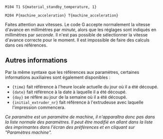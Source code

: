 
`M104 T1 S{material_standby_temperature, 1}`

`M204 P{machine_acceleration} T{machine_acceleration}`

Faites attention aux vitesses. Le code G accepte normalement la vitesse d'avance en millimètres par *minute*, alors que les réglages sont indiqués en millimètres par *seconde*. Il n'est pas possible de sélectionner la vitesse d'avance correcte pour le moment. Il est impossible de faire des calculs dans ces références.

Autres informations
----
Par la même syntaxe que les références aux paramètres, certaines informations auxiliaires sont également disponibles :

* `{time}` fait référence à l'heure locale actuelle du jour où il a été découpé.
* `{date}` fait référence à la date à laquelle il a été découpé.
* `{day}` se réfère au jour de la semaine où il a été découpé.
* `{initial_extruder_nr}` fait référence à l'extrudeuse avec laquelle l'impression commencera.

*Ce paramètre est un paramètre de machine, il n'apparaîtra donc pas dans la liste normale des paramètres. Il peut être modifié en allant dans la liste des imprimantes dans l'écran des préférences et en cliquant sur "Paramètres machine".*

